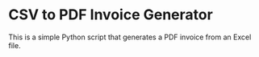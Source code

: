 # CSV to PDF Invoice Generator

This is a simple Python script that generates a PDF invoice from an Excel file.